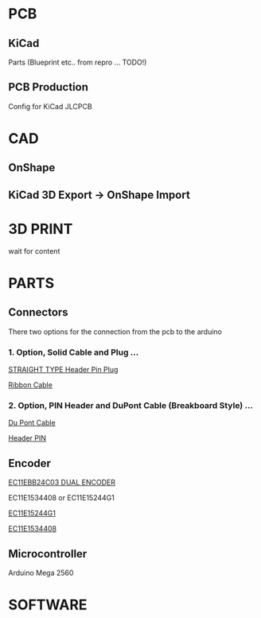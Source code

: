 # PCB
## KiCad
Parts (Blueprint etc.. from repro ... TODO!)

## PCB Production
Config for KiCad JLCPCB

# CAD

## OnShape

## KiCad 3D Export -> OnShape Import


# 3D PRINT

wait for content


# PARTS

## Connectors

There two options for the connection from the pcb to the arduino

### 1. Option, Solid Cable and Plug ...

[STRAIGHT TYPE Header Pin Plug](https://de.aliexpress.com/item/1005007846925877.html?spm=a2g0o.productlist.main.55.5abcerOMerOMje&algo_pvid=66fb1220-13a7-4d9d-a78b-482d9e5e1eb2&aem_p4p_detail=202410261159314868643083656000000421741&algo_exp_id=66fb1220-13a7-4d9d-a78b-482d9e5e1eb2-27&pdp_npi=4%40dis%21EUR%211.69%211.69%21%21%2112.74%2112.74%21%402103868a17299691711727939e9216%2112000042511077902%21sea%21DE%21104089574%21X&curPageLogUid=Y6gYAISRx9tU&utparam-url=scene%3Asearch%7Cquery_from%3A&search_p4p_id=202410261159314868643083656000000421741_8)

[Ribbon Cable](https://de.aliexpress.com/item/1005005859783880.html?spm=a2g0o.detail.pcDetailTopMoreOtherSeller.1.2486CrSQCrSQqQ&gps-id=pcDetailTopMoreOtherSeller&scm=1007.40000.327270.0&scm_id=1007.40000.327270.0&scm-url=1007.40000.327270.0&pvid=a72eb635-beef-4724-aee7-2530dc39570b&_t=gps-id:pcDetailTopMoreOtherSeller,scm-url:1007.40000.327270.0,pvid:a72eb635-beef-4724-aee7-2530dc39570b,tpp_buckets:668%232846%238112%231997&pdp_npi=4%40dis%21EUR%210.87%210.80%21%21%210.92%210.85%21%40211b80d117299692154805139e87a7%2112000034603686094%21rec%21DE%21104089574%21XZ&utparam-url=scene%3ApcDetailTopMoreOtherSeller%7Cquery_from%3A&search_p4p_id=202410261200155281471350134661242704_0#nav-specification)

### 2. Option, PIN Header and DuPont Cable (Breakboard Style) ...

[Du Pont Cable](https://de.aliexpress.com/item/1005005501503609.html?spm=a2g0o.order_list.order_list_main.5.18a45c5fjZwXdy&gatewayAdapt=glo2deu)

[Header PIN](https://de.aliexpress.com/item/4000988113226.html?spm=a2g0o.productlist.main.1.67e72ff4d7ew5Z&algo_pvid=24823ea3-8e49-4015-b8c3-e4b003e2bb26&algo_exp_id=24823ea3-8e49-4015-b8c3-e4b003e2bb26-0&pdp_npi=4%40dis%21EUR%211.29%211.29%21%21%211.36%211.36%21%40211b813f17299745090976722eace9%2110000013202368848%21sea%21DE%21104089574%21X&curPageLogUid=gu0EKOwNoz6Y&utparam-url=scene%3Asearch%7Cquery_from%3A)

## Encoder

[EC11EBB24C03 DUAL ENCODER](https://de.aliexpress.com/item/1005004143502259.html?spm=a2g0o.order_list.order_list_main.17.13e85c5fBGPmSf&gatewayAdapt=glo2deu)

EC11E1534408 or EC11E15244G1

[EC11E15244G1](https://componentsearchengine.com/part-view/EC11E15244G1/ALPS%20Electric)

[EC11E1534408](https://componentsearchengine.com/part-view/EC11E1534408/ALPS%20Electric)

## Microcontroller

Arduino Mega 2560



# SOFTWARE